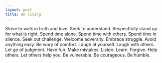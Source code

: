 ```yaml
---
layout: post
title: On living
---
```


Strive to walk in truth and love. Seek to understand. Respectfully stand up for what is right. Spend time alone. Spend time with others. Spend time in silence. Seek out challenge. Welcome adversity. Embrace struggle. Avoid anything easy. Be wary of comfort. Laugh at yourself. Laugh with others. Let go of judgment. Have fun. Make mistakes. Listen. Learn. Forgive. Help others. Let others help you. Be vulnerable. Be courageous. Be humble.
